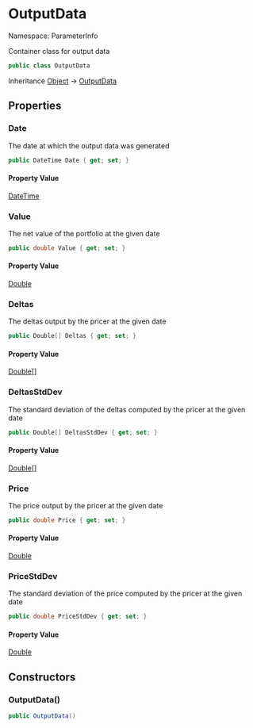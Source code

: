 # OutputData

Namespace: ParameterInfo

Container class for output data

```csharp
public class OutputData
```

Inheritance [Object](https://docs.microsoft.com/en-us/dotnet/api/system.object) → [OutputData](./parameterinfo.outputdata.md)

## Properties

### **Date**

The date at which the output data was generated

```csharp
public DateTime Date { get; set; }
```

#### Property Value

[DateTime](https://docs.microsoft.com/en-us/dotnet/api/system.datetime)<br>

### **Value**

The net value of the portfolio at the given date

```csharp
public double Value { get; set; }
```

#### Property Value

[Double](https://docs.microsoft.com/en-us/dotnet/api/system.double)<br>

### **Deltas**

The deltas output by the pricer at the given date

```csharp
public Double[] Deltas { get; set; }
```

#### Property Value

[Double[]](https://docs.microsoft.com/en-us/dotnet/api/system.double)<br>

### **DeltasStdDev**

The standard deviation of the deltas computed by the pricer at the given date

```csharp
public Double[] DeltasStdDev { get; set; }
```

#### Property Value

[Double[]](https://docs.microsoft.com/en-us/dotnet/api/system.double)<br>

### **Price**

The price output by the pricer at the given date

```csharp
public double Price { get; set; }
```

#### Property Value

[Double](https://docs.microsoft.com/en-us/dotnet/api/system.double)<br>

### **PriceStdDev**

The standard deviation of the price computed by the pricer at the given date

```csharp
public double PriceStdDev { get; set; }
```

#### Property Value

[Double](https://docs.microsoft.com/en-us/dotnet/api/system.double)<br>

## Constructors

### **OutputData()**

```csharp
public OutputData()
```
